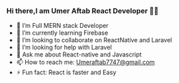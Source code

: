 ### Hi there,I am Umer Aftab React Developer 👋😄 



- 🔭 I’m Full MERN stack Developer
- 🌱 I’m currently learning Firebase
- 👯 I’m looking to collaborate on ReactNative and Laravel
- 🤔 I’m looking for help with Laravel
- 💬 Ask me about React-native and Javascript
- 📫 How to reach me: Umeraftab7747@gmail.com
- ⚡ Fun fact: React is faster and Easy

